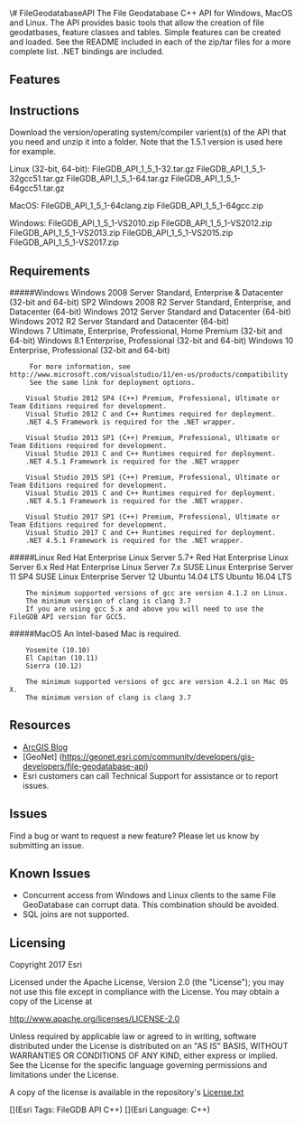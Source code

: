 \\# FileGeodatabaseAPI
The File Geodatabase C++ API for Windows, MacOS and Linux. The API provides basic tools that allow the creation of file geodatbases, feature classes and tables. Simple features can be created and loaded. See the README included in each of the zip/tar files for a more complete list. .NET bindings are included.

## Features

## Instructions
Download the version/operating system/compiler varient(s) of the API that you need and unzip it into a folder. Note that the 1.5.1 version is used here for example.

Linux (32-bit, 64-bit):
FileGDB_API_1_5_1-32.tar.gz
FileGDB_API_1_5_1-32gcc51.tar.gz
FileGDB_API_1_5_1-64.tar.gz
FileGDB_API_1_5_1-64gcc51.tar.gz

MacOS:
FileGDB_API_1_5_1-64clang.zip
FileGDB_API_1_5_1-64gcc.zip

Windows:
FileGDB_API_1_5_1-VS2010.zip
FileGDB_API_1_5_1-VS2012.zip
FileGDB_API_1_5_1-VS2013.zip
FileGDB_API_1_5_1-VS2015.zip
FileGDB_API_1_5_1-VS2017.zip

## Requirements

#####Windows
        Windows 2008 Server Standard, Enterprise & Datacenter (32-bit and 64-bit) SP2
        Windows 2008 R2 Server Standard, Enterprise, and Datacenter (64-bit)
        Windows 2012 Server Standard and Datacenter (64-bit)  
        Windows 2012 R2 Server Standard and Datacenter (64-bit)  	 
        Windows 7 Ultimate, Enterprise, Professional, Home Premium (32-bit and 64-bit)
        Windows 8.1 Enterprise, Professional  (32-bit and 64-bit)
        Windows 10 Enterprise, Professional (32-bit and 64-bit)  

         For more information, see http://www.microsoft.com/visualstudio/11/en-us/products/compatibility
         See the same link for deployment options.
		
		Visual Studio 2012 SP4 (C++) Premium, Professional, Ultimate or Team Editions required for development.
        Visual Studio 2012 C and C++ Runtimes required for deployment.
        .NET 4.5 Framework is required for the .NET wrapper.
		
		Visual Studio 2013 SP1 (C++) Premium, Professional, Ultimate or Team Editions required for development.
        Visual Studio 2013 C and C++ Runtimes required for deployment.
        .NET 4.5.1 Framework is required for the .NET wrapper
		
		Visual Studio 2015 SP1 (C++) Premium, Professional, Ultimate or Team Editions required for development.
        Visual Studio 2015 C and C++ Runtimes required for deployment.
        .NET 4.5.1 Framework is required for the .NET wrapper.
		
		Visual Studio 2017 SP1 (C++) Premium, Professional, Ultimate or Team Editions required for development.
        Visual Studio 2017 C and C++ Runtimes required for deployment.
        .NET 4.5.1 Framework is required for the .NET wrapper.
		 
#####Linux
        Red Hat Enterprise Linux Server 5.7+
        Red Hat Enterprise Linux Server 6.x
        Red Hat Enterprise Linux Server 7.x
        SUSE Linux Enterprise Server 11 SP4
        SUSE Linux Enterprise Server 12
        Ubuntu 14.04 LTS
        Ubuntu 16.04 LTS
		
		The minimum supported versions of gcc are version 4.1.2 on Linux.
        The minimum version of clang is clang 3.7
        If you are using gcc 5.x and above you will need to use the FileGDB API version for GCC5.
		
#####MacOS
		An Intel-based Mac is required.
		
        Yosemite (10.10)
        El Capitan (10.11)
        Sierra (10.12)
		
		The minimum supported versions of gcc are version 4.2.1 on Mac OS X.
        The minimum version of clang is clang 3.7

## Resources
* [ArcGIS Blog](http://blogs.esri.com/esri/arcgis/)
* [GeoNet] (https://geonet.esri.com/community/developers/gis-developers/file-geodatabase-api)
* Esri customers can call Technical Support for assistance or to report issues.

## Issues

Find a bug or want to request a new feature?  Please let us know by submitting an issue.

##  Known Issues 
* Concurrent access from Windows and Linux clients to the same File GeoDatabase can corrupt data. This combination should be avoided.
* SQL joins are not supported.


## Licensing
Copyright 2017 Esri

Licensed under the Apache License, Version 2.0 (the "License");
you may not use this file except in compliance with the License.
You may obtain a copy of the License at

   http://www.apache.org/licenses/LICENSE-2.0

Unless required by applicable law or agreed to in writing, software
distributed under the License is distributed on an "AS IS" BASIS,
WITHOUT WARRANTIES OR CONDITIONS OF ANY KIND, either express or implied.
See the License for the specific language governing permissions and
limitations under the License.

A copy of the license is available in the repository's [License.txt](License.txt)

[](Esri Tags: FileGDB API C++)
[](Esri Language: C++)​
